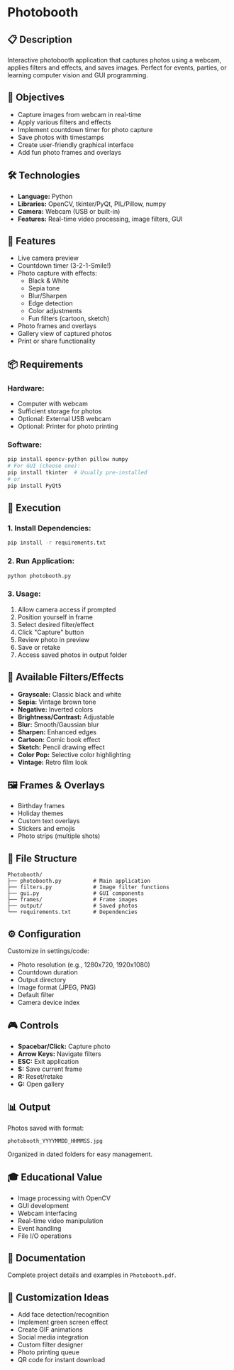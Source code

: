 # Photobooth

## 📋 Description
Interactive photobooth application that captures photos using a webcam, applies filters and effects, and saves images. Perfect for events, parties, or learning computer vision and GUI programming.

## 🎯 Objectives
- Capture images from webcam in real-time
- Apply various filters and effects
- Implement countdown timer for photo capture
- Save photos with timestamps
- Create user-friendly graphical interface
- Add fun photo frames and overlays

## 🛠️ Technologies
- **Language:** Python
- **Libraries:** OpenCV, tkinter/PyQt, PIL/Pillow, numpy
- **Camera:** Webcam (USB or built-in)
- **Features:** Real-time video processing, image filters, GUI

## 📸 Features
- Live camera preview
- Countdown timer (3-2-1-Smile!)
- Photo capture with effects:
  - Black & White
  - Sepia tone
  - Blur/Sharpen
  - Edge detection
  - Color adjustments
  - Fun filters (cartoon, sketch)
- Photo frames and overlays
- Gallery view of captured photos
- Print or share functionality

## 📦 Requirements

### Hardware:
- Computer with webcam
- Sufficient storage for photos
- Optional: External USB webcam
- Optional: Printer for photo printing

### Software:
```bash
pip install opencv-python pillow numpy
# For GUI (choose one):
pip install tkinter  # Usually pre-installed
# or
pip install PyQt5
```

## 🚀 Execution

### 1. Install Dependencies:
```bash
pip install -r requirements.txt
```

### 2. Run Application:
```bash
python photobooth.py
```

### 3. Usage:
1. Allow camera access if prompted
2. Position yourself in frame
3. Select desired filter/effect
4. Click "Capture" button
5. Review photo in preview
6. Save or retake
7. Access saved photos in output folder

## 🎨 Available Filters/Effects
- **Grayscale:** Classic black and white
- **Sepia:** Vintage brown tone
- **Negative:** Inverted colors
- **Brightness/Contrast:** Adjustable
- **Blur:** Smooth/Gaussian blur
- **Sharpen:** Enhanced edges
- **Cartoon:** Comic book effect
- **Sketch:** Pencil drawing effect
- **Color Pop:** Selective color highlighting
- **Vintage:** Retro film look

## 🖼️ Frames & Overlays
- Birthday frames
- Holiday themes
- Custom text overlays
- Stickers and emojis
- Photo strips (multiple shots)

## 📁 File Structure
```
Photobooth/
├── photobooth.py          # Main application
├── filters.py             # Image filter functions
├── gui.py                 # GUI components
├── frames/                # Frame images
├── output/                # Saved photos
└── requirements.txt       # Dependencies
```

## ⚙️ Configuration
Customize in settings/code:
- Photo resolution (e.g., 1280x720, 1920x1080)
- Countdown duration
- Output directory
- Image format (JPEG, PNG)
- Default filter
- Camera device index

## 🎮 Controls
- **Spacebar/Click:** Capture photo
- **Arrow Keys:** Navigate filters
- **ESC:** Exit application
- **S:** Save current frame
- **R:** Reset/retake
- **G:** Open gallery

## 📊 Output
Photos saved with format:
```
photobooth_YYYYMMDD_HHMMSS.jpg
```

Organized in dated folders for easy management.

## 🎓 Educational Value
- Image processing with OpenCV
- GUI development
- Webcam interfacing
- Real-time video manipulation
- Event handling
- File I/O operations

## 📄 Documentation
Complete project details and examples in `Photobooth.pdf`.

## 🔧 Customization Ideas
- Add face detection/recognition
- Implement green screen effect
- Create GIF animations
- Social media integration
- Custom filter designer
- Photo printing queue
- QR code for instant download

